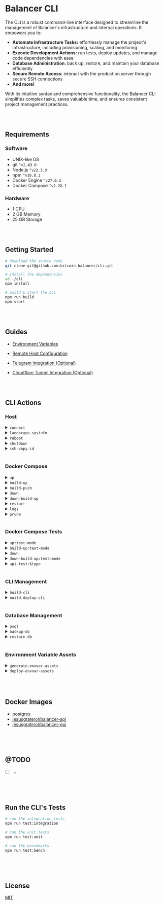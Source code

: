 # Balancer CLI

The CLI is a robust command-line interface designed to streamline the management of Balancer's infrastructure and internal operations.  It empowers you to:

* **Automate Infrastructure Tasks:** effortlessly manage the project's infrastructure, including provisioning, scaling, and monitoring
* **Execute Development Actions:**  run tests, deploy updates, and manage code dependencies with ease
* **Database Administration:**  back up, restore, and maintain your database efficiently
* **Secure Remote Access:** interact with the production server through secure SSH connections
* **And more!**

With its intuitive syntax and comprehensive functionality, the Balancer CLI simplifies complex tasks, saves valuable time, and ensures consistent project management practices.





<br/>
<br/>

## Requirements

### Software

- UNIX-like OS
- git `^v2.43.0`
- Node.js `^v22.3.0`
- npm `^v10.8.1`
- Docker Engine `^v27.0.3`
- Docker Compose `^v2.28.1`

### Hardware

- 1 CPU
- 2 GB Memory
- 25 GB Storage




<br/>
<br/>

## Getting Started

```bash
# download the source code
git clone git@github.com:bitcoin-balancer/cli.git

# install the dependencies
cd ./cli
npm install

# build & start the CLI
npm run build
npm start
```





<br/>
<br/>

## Guides

- [Environment Variables](./docs/environment-variables/index.md)

- [Remote Host Configuration](./docs/remote-host/index.md)

- [Telegram Integration (Optional)](./docs/telegram/index.md)

- [Cloudflare Tunnel Integration (Optional)](./docs/cloudflare-tunnel/index.md)




<br/>
<br/>

## CLI Actions

### Host

<details>
  <summary><code>connect</code></summary>
  <br/>
  Establishes a SSH Connection with the remote host.

  ```bash
  ssh root@ip
  ```
  <br/>
</details>
<details>
  <summary><code>landscape-sysinfo</code></summary>
  <br/>
  Executes the landscape-sysinfo binary and prints its results.

  ```bash
  ssh root@ip landscape-sysinfo
  ```
  <br/>
</details>
<details>
  <summary><code>reboot</code></summary>
  <br/>
  Reboots the remote host immediately.

  ```bash
  ssh root@ip reboot
  ```
  <br/>
</details>
<details>
  <summary><code>shutdown</code></summary>
  <br/>
  Shuts down the remote host immediately.

  ```bash
  ssh root@ip poweroff
  ```
  <br/>
</details>
<details>
  <summary><code>ssh-copy-id</code></summary>
  <br/>
  Copies the SSH Public Key specified in the config file into the remote server.

  ```bash
  ssh-copy-id root@ip
  ```
  <br/>
</details>





<br/>

### Docker Compose

<details>
  <summary><code>up</code></summary>
  <br/>
  Builds, (re)creates, starts, and attaches to containers for a service. An optional variation can be provided in order to generate the custom <code>compose.yaml</code> file and start the containers in the chosen mode.

  <br/>

  When executed on the local host, it runs:
  ```bash
  docker compose up --detach
  ```

  <br/>

  In contrast, when executed on the remote host, it always pulls the latest images from the registry (Docker Hub):
  ```bash
  docker compose up --pull always --no-build --detach
  ```

  <br/>
  The following variations are supported:

  - <code>up:restore-mode</code> used to restore a database backup that was generated in the past

  <br/>
</details>
<details>
  <summary><code>build-up</code></summary>
  <br/>
  Builds all the images and starts the containers. An optional variation can be provided in order to generate the custom <code>compose.yaml</code> file and start the containers in the chosen mode.

  <br/>

  When executed on the local host, it runs:
  ```bash
  docker compose up --build --detach
  ```

  <br/>

  In contrast, when executed on the remote host, it never builds the images. Instead, it always pulls them from the registry (Docker Hub):
  ```bash
  docker compose up --pull always --no-build --detach
  ```

  <br/>
  The following variations are supported:

  - <code>build-up:restore-mode</code> used to restore a database backup that was generated in the past

  <br/>
</details>
<details>
  <summary><code>build-push</code></summary>
  <br/>
  Builds all the images and pushes them to the registry (Docker Hub).

  ```bash
  docker compose build --push
  ```
  <br/>
</details>

<details>
  <summary><code>down</code></summary>
  <br/>
  Stops containers and removes containers, networks, volumes, and images created by <code>up</code>.

  ```bash
  docker compose down
  ```
  <br/>
</details>

<details>
  <summary><code>down-build-up</code></summary>
  <br/>
  Stops containers and removes containers, networks, volumes, and images created by <code>up</code>.

  ```bash
  docker compose down
  ```

  <br/>

  Afterwards, it builds, (re)creates, starts, and attaches to containers for a service. An optional variation can be provided in order to generate the custom <code>compose.yaml</code> file and start the containers in the chosen mode.

  When executed on the local host, it runs:
  ```bash
  docker compose up --detach
  ```

  In contrast, when executed on the remote host, it always pulls the latest images from the registry (Docker Hub):
  ```bash
  docker compose up --pull always --no-build --detach
  ```
  <br/>
</details>
<details>
  <summary><code>restart</code></summary>
  <br/>
  Restarts all stopped and running services.

  ```bash
  docker compose restart
  ```
  <br/>
</details>

<details>
  <summary><code>logs</code></summary>
  <br/>
  Displays log output from all services. If a variation is provided, it narrows down the logs to a specific service.

  ```bash
  docker compose logs -f

  # if a variation is provided
  docker compose logs <variation> -f
  ```

  <br/>

  The following variations are supported:

  - <code>logs:postgres</code> displays log output from the postgres service

  - <code>logs:api</code> displays log output from the api service

  - <code>logs:gui</code> displays log output from the gui service

  - <code>logs:ct</code> displays log output from the cloudflared service
  <br/>
</details>

<details>
  <summary><code>prune</code></summary>
  <br/>
  Removes all unused containers, networks and images (both dangling and unused).

  ```bash
  docker system prune --all --force
  ```
  <br/>
</details>






<br/>

### Docker Compose Tests

<details>
  <summary><code>up:test-mode</code></summary>
  <br/>
  Builds, (re)creates, starts, and attaches to containers for a service with <code>TEST_MODE</code> enabled (used to run unit, integration or benchmark tests locally):
  
  ```bash
  docker compose up --detach
  ```

  <br/>
</details>

<details>
  <summary><code>build-up:test-mode</code></summary>
  <br/>
  Builds all the images and starts the containers with <code>TEST_MODE</code> enabled (used to run unit, integration or benchmark tests locally):

  ```bash
  docker compose up --build --detach
  ```

  <br/>
</details>

<details>
  <summary><code>down</code></summary>
  <br/>
  Stops containers and removes containers, networks, volumes, and images created by <code>up</code>.

  ```bash
  docker compose down
  ```
  <br/>
</details>

<details>
  <summary><code>down-build-up:test-mode</code></summary>
  <br/>
  Stops containers and removes containers, networks, volumes, and images created by <code>up</code>.

  ```bash
  docker compose down
  ```

  <br/>

  Afterwards, it builds all the images and starts the containers with <code>TEST_MODE</code> enabled (used to run unit, integration or benchmark tests locally):

  ```bash
  docker compose up --build --detach
  ```

  <br/>
</details>

<details>
  <summary><code>api-test:$type</code></summary>
  <br/>
  Runs the automated tests on the api service for the chosen variation.

  ```bash
  npm run test:<variation>
  ```

  <br/>
  The following variations are supported:

  - <code>api-test:integration</code> runs the integration tests in the api service

  - <code>api-test:unit</code> runs the unit tests in the api service

  - <code>api-test:bench</code> runs the benchmarks in the api service
  <br/>
</details>




<br/>

### CLI Management

<details>
  <summary><code>build-cli</code></summary>
  <br/>
  Executes the script to generate a build of the CLI straight from the source code.

  ```bash
  npm run build
  ```
  <br/>
</details>
<details>
  <summary><code>build-deploy-cli</code></summary>
  <br/>
  Deploys the CLI from its source in the local host to the remote host.

  Firstly, it creates the root directory (if it doesn't already exist):

  ```bash
  ssh root@ip mkdir -p cli
  ```

  <br/>

  Then, it deploys the source code files and lastly, it installs the dependencies:

  ```bash
  ssh root@ip cd cli && npm ci --omit=dev
  ```
  <br/>
</details>





<br/>

### Database Management

<details>
  <summary><code>psql</code></summary>
  <br/>
  Start the terminal-based front-end to PostgreSQL

  ```bash
  docker compose exec -it postgres psql -U postgres
  ```

  <br/>
</details>
<details>
  <summary><code>backup-db</code></summary>
  <br/>
  Generates a database backup file, pulls it to the local host and performs a clean up once complete.

  <br/>

  Firstly, it generates a backup file (<code>$TIMESTAMP.dump</code>) and places it in the <code>balancer_pgdata-management</code> volume.

  ```bash
  docker compose exec postgres pg_dump -U postgres -f /var/lib/pgdata-management/$TIMESTAMP.dump -Fc
  ```

  <br/>

  Next, it pulls the backup file from the remote host to a specified destination directory in the localhost:

  ```bash
  scp root@ip:/var/lib/docker/volumes/balancer_pgdata-management/_data/$TIMESTAMP.dump /localhost/dest/dir
  ```

  <br/>
  
  Finally, it cleans up the <code>balancer_pgdata-management</code> volume:

  ```bash
  ssh root@ip rm -f /var/lib/docker/volumes/balancer_pgdata-management/_data/$TIMESTAMP.dump
  ```
  <br/>
</details>
<details>
  <summary><code>restore-db</code></summary>
  <br/>
  Restores a chosen backup file after cleaning the current state of the database and performs a clean up once complete.

  <br/>

  Firstly, it pushes the chosen backup file (<code>$TIMESTAMP.dump</code>) into the <code>balancer_pgdata-management</code> volume.

  ```bash
  scp /localhost/src/$TIMESTAMP.dump root@ip:/var/lib/docker/volumes/balancer_pgdata-management/_data/$TIMESTAMP.dump
  ```

  <br/>

  Next, it restores the database by making use of the backup file:

  ```bash
  docker compose exec postgres pg_restore --clean --if-exists -U postgres -d postgres /var/lib/pgdata-management/$TIMESTAMP.dump
  ```

  <br/>
  
  Finally, it cleans up the <code>balancer_pgdata-management</code> volume:

  ```bash
  ssh root@ip rm -f /var/lib/docker/volumes/balancer_pgdata-management/_data/$TIMESTAMP.dump
  ```
  <br/>
</details>




<br/>

### Environment Variable Assets

<details>
  <summary><code>generate-envvar-assets</code></summary>
  <br/>
  
  Generates the environment variable assets based on a source file and places the results in a custom path.

  <br/>

</details>
<details>
  <summary><code>deploy-envvar-assets</code></summary>
  <br/>
  Deploys the environment variable assets to the remote host from a custom source path.

  **Note:** assets are generated by the <code>generate-envvar-assets</code> action.

  ```bash
  scp -r ./assets/secrets root@ip:cli/secrets
  scp ./assets/.env root@ip:cli/.env
  # assets/
  #     │
  #     secrets/
  #     │     └───...
  #     .env
  ```

  Once the deployment is complete, the proper permissions are set on each secret file:
  
  ```bash
  chmod u=rwx,o=r secrets/SECRET_NAME.txt
  ```

  <br/>
</details>





<br/>
<br/>
<br/>

## Docker Images

- [postgres](https://hub.docker.com/_/postgres)
- [jesusgraterol/balancer-api](https://hub.docker.com/r/jesusgraterol/balancer-api)
- [jesusgraterol/balancer-gui](https://hub.docker.com/r/jesusgraterol/balancer-gui)





<br/>
<br/>
<br/>

## @TODO

- [ ] ...





<br/>
<br/>
<br/>

## Run the CLI's Tests

```bash
# run the integration tests
npm run test:integration

# run the unit tests
npm run test:unit

# run the benchmarks
npm run test:bench
```





<br/>
<br/>
<br/>

## License

[MIT](https://choosealicense.com/licenses/mit/)